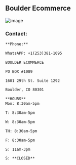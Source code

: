 ## Boulder Ecommerce


![image](https://user-images.githubusercontent.com/96320435/146626120-be147e74-448c-4926-ae57-d769350c2faa.png)

### Contact:

```markdown
**Phone:**

WhatsAPP: +1(253)381-1095

BOULDER ECOMMERCE

PO BOX #1089

1601 29th St. Suite 1292

Boulder, CO 80301

**HOURS** 
Mon: 8:30am-5pm

T: 8:30am-5pm

W: 8:30am-5pm

TH: 8:30am-5pm

F: 8:30am-5pm

S: 11am-3pm

S: **CLOSED**
